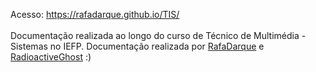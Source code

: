 Acesso: https://rafadarque.github.io/TIS/
<br><br>
Documentação realizada ao longo do curso de Técnico de Multimédia - Sistemas no IEFP.
Documentação realizada por <a href="https://github.com/RafaDarque">RafaDarque</a> e <a href="https://github.com/RadioactiveGhost">RadioactiveGhost</a> :)
